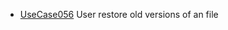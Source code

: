  * [UseCase056](https://github.com/DomainDrivenArchitecture/ddaRequirement/blob/master/en/requirements/UseCase056.md) User restore old versions of an file